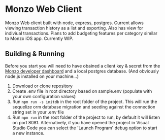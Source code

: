 # Monzo Web Client
Monzo Web client built with node, express, postgres. Current allows viewing transaction history as a list and exporting. Also has view for indiviual transactions. Plans to add budgeting features per category similar to Monzo iOS app. Currently WIP. 

## Building & Running

Before you start you will need to have obained a client key & secret from the [Monzo developer dashboard](https://developers.getmondo.co.uk) and a local postgres database. (And obviously node.js installed on your machine...)

1. Download or clone repository
2. Create .env file in root directory based on sample.env (populate with your own configuration values)
3. Run `npm run -s initdb` in the root folder of the project. This will run the sequelize orm database migration and seeding against the connection string set in your .env file 
4. Run `npm run` in the root folder of the project to run, by default it will listen on port 8081. Alternatively, if you have opened the project in Visual Studio Code you can select the 'Launch Program' debug option to start a new instance. 
